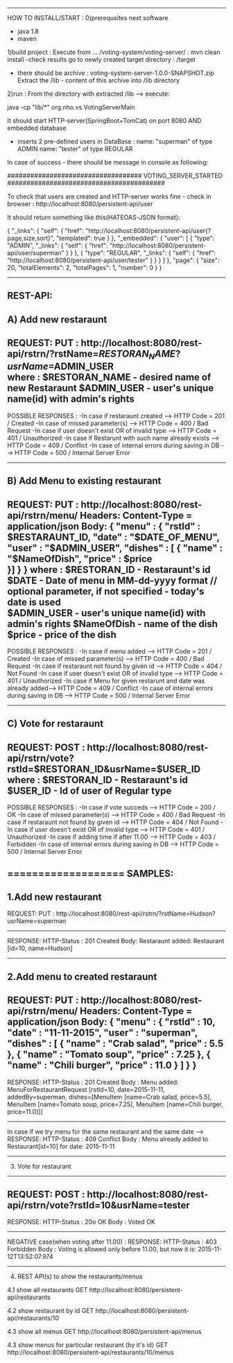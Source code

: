 -----------------------
HOW TO INSTALL/START :
0)prerequsites 
next software 
- java 1.8
- maven 


1)build project :
Execute from  ... /voting-system/voting-server/ : mvn clean install
-check results 
 go to newly created target directory : /target 
- there should be archive : voting-system-server-1.0.0-SNAPSHOT.zip
Extract the /lib - content of this archive into /lib directory 


2)run : 
From the directory with extracted /lib --> execute:

java -cp "lib/*" org.nho.vs.VotingServerMain 

It should start HTTP-server(SpringBoot+TomCat) on port 8080 AND embedded database 
+ inserts 2 pre-defined users in DataBase :
name: "superman" of type ADMIN
name:  "tester"  of type REGULAR
 

In case of success - there should be message in console as following:

################################### VOTING_SERVER_STARTED ######################################### 

To check that users are created and HTTP-server works fine - check in browser :
http://localhost:8080/persistent-api/user

It should return something like this(HATEOAS-JSON format):

{
    "_links": {
        "self": {
            "href": "http://localhost:8080/persistent-api/user{?page,size,sort}",
            "templated": true
        }
    },
    "_embedded": {
        "user": [
            {
                "type": "ADMIN",
                "_links": {
                    "self": {
                        "href": "http://localhost:8080/persistent-api/user/superman"
                    }
                }
            },
            {
                "type": "REGULAR",
                "_links": {
                    "self": {
                        "href": "http://localhost:8080/persistent-api/user/tester"
                    }
                }
            }
        ]
    },
    "page": {
        "size": 20,
        "totalElements": 2,
        "totalPages": 1,
        "number": 0
    }
}

----------------
REST-API:
---
A) Add new restaraunt
-
REQUEST: 
PUT : http://localhost:8080/rest-api/rstrn/?rstName=$RESTORAN_NAME?usrName=$ADMIN_USER  
where :
$RESTORAN_NAME - desired name of new Restaraunt 
$ADMIN_USER    - user's unique name(id) with admin's rights 
-
POSSIBLE RESPONSES : 
-In case if restaraunt created  --> HTTP Code = 201 / Created
-In case of missed parameter(s) --> HTTP Code = 400 / Bad Request 
-In case if user doesn't exist OR of invalid type --> HTTP Code = 401 / Unauthorized 
-In case if Restarunt with such name already exists --> HTTP Code = 409 / Conflict
-In case of internal errors during saving in DB --> HTTP Code = 500 / Internal Server Error

---
B) Add Menu to existing restaurant 
-
REQUEST: 
PUT : http://localhost:8080/rest-api/rstrn/menu/
Headers:  Content-Type = application/json 
Body: 
{
  "menu" : {
    "rstId" : $RESTARAUNT_ID,
    "date"  : "$DATE_OF_MENU",
    "user"  : "$ADMIN_USER",
    "dishes" : [ {
      "name"  : "$NameOfDish",
      "price" :  $price   
      }]
  }
}
where :
$RESTORAN_ID - Restaraunt's id  
$DATE        - Date of menu in MM-dd-yyyy format // optional parameter, if not specified - today's date is used   
$ADMIN_USER  - user's unique name(id) with admin's rights 
$NameOfDish  - name of the dish 
$price       - price of the dish 
-
POSSIBLE RESPONSES : 
-In case if menu added --> HTTP Code = 201 / Created
-In case of missed parameter(s) --> HTTP Code = 400 / Bad Request 
-In case if restaraunt not found by given id --> HTTP Code = 404 / Not Found 
-In case if user doesn't exist OR of invalid type --> HTTP Code = 401 / Unauthorized 
-In case if Menu for given restarunt and date was already added--> HTTP Code = 409 / Conflict
-In case of internal errors during saving in DB --> HTTP Code = 500 / Internal Server Error

---
C) Vote for restaraunt 
-
REQUEST: 
POST : http://localhost:8080/rest-api/rstrn/vote?rstId=$RESTORAN_ID&usrName=$USER_ID
where :
$RESTORAN_ID - Restaraunt's id  
$USER_ID     - Id of user of Regular type 
-
POSSIBLE RESPONSES : 
-In case if vote succeds --> HTTP Code = 200 / OK 
-In case of missed parameter(s) --> HTTP Code = 400 / Bad Request 
-In case if restaraunt not found by given id --> HTTP Code = 404 / Not Found 
-In case if user doesn't exist OR of invalid type --> HTTP Code = 401 / Unauthorized 
-In case if adding time if after 11.00 --> HTTP Code = 403 / Forbidden
-In case of internal errors during saving in DB --> HTTP Code = 500 / Internal Server Error


===================
SAMPLES:
-----
1.Add new restaurant 
---
REQUEST: 
PUT : http://localhost:8080/rest-api/rstrn/?rstName=Hudson?usrName=superman  

---
RESPONSE:
HTTP-Status : 201 Created 
Body: Restaraunt added: Restaurant [id=10, name=Hudson]


-----
2.Add menu to created restaraunt
---
REQUEST: 
PUT : http://localhost:8080/rest-api/rstrn/menu/
Headers:  Content-Type = application/json 
Body: 
{
  "menu" : {
    "rstId" : 10,
    "date" : "11-11-2015",
    "user" : "superman",
    "dishes" : [ {
      "name" : "Crab salad",
      "price" : 5.5
    }, {
      "name" : "Tomato soup",
      "price" : 7.25
    }, {
      "name" : "Chili burger",
      "price" : 11.0
    } ]
  }
}
---
RESPONSE:
HTTP-Status : 201 Created 
Body : 
Menu added: MenuForRestaurantRequest [rstId=10, date=2015-11-11, addedBy=superman, 
dishes=[MenuItem [name=Crab salad, price=5.5], 
        MenuItem [name=Tomato soup, price=7.25], 
        MenuItem [name=Chili burger, price=11.0]]]

---
In case if we try menu for the same restaurant and the same date --> 
RESPONSE:
HTTP-Status : 409 Conflict 
Body : Menu already added to Restaurant[id=10] for date: 2015-11-11

-----
3. Vote for restaurant 
---
REQUEST: 
POST : http://localhost:8080/rest-api/rstrn/vote?rstId=10&usrName=tester
---
RESPONSE: 
HTTP-Status : 20o OK 
Body :  Voted OK

---
NEGATIVE case(when voting after 11.00) :
RESPONSE:
HTTP-Status : 403 Forbidden 
Body : Voting is allowed only before 11.00, but now it is: 2015-11-12T13:52:07.974

-----
4. REST API(s) to show the restaurants/menus  

4.1 show all restaurants 
GET http://localhost:8080/persistent-api/restaurants

4.2 show restaurant by id 
GET http://localhost:8080/persistent-api/restaurants/10

4.3 show all menus 
GET http://localhost:8080/persistent-api/menus

4.3 show menus for particular restaurant (by it's id) 
GET http://localhost:8080/persistent-api/restaurants/10/menus





